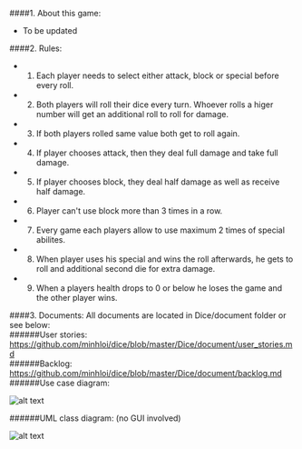 ####1. About this game:
- To be updated


####2. Rules:

- 1.  Each player needs to select either attack, block or special before every roll.
- 2.  Both players will roll their dice every turn. Whoever rolls a higer number will get an additional roll to roll for damage.
- 3.  If both players rolled same value both get to roll again.
- 4.  If player chooses attack, then they deal full damage and take full damage.
- 5.  If player chooses block, they deal half damage as well as receive half damage.
- 6.  Player can't use block more than 3 times in a row.
- 7.  Every game each players allow to use maximum 2 times of special abilites.
- 8.  When player uses his special and wins the roll afterwards, he gets to roll and additional second die for extra damage.
- 9. When a players health drops to 0 or below he loses the game and the other player wins.

####3. Documents:
All documents are located in Dice/document folder or see below:  
######User stories: https://github.com/minhloi/dice/blob/master/Dice/document/user_stories.md  
######Backlog: https://github.com/minhloi/dice/blob/master/Dice/document/backlog.md
######Use case diagram:  
  
![alt text](https://raw.githubusercontent.com/minhloi/dice/master/Dice/document/use_case_diagram.jpg "Use case diagram")

######UML class diagram: (no GUI involved)

![alt text](https://raw.githubusercontent.com/minhloi/dice/master/Dice/document/UML_diagram_no_gui.png "UML diagram")


